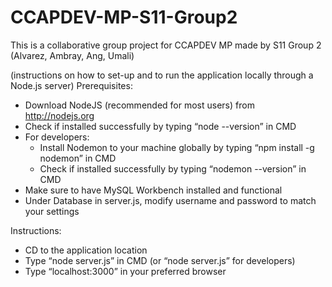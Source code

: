 # CCAPDEV-MP-S11-Group2
This is a collaborative group project for CCAPDEV MP made by S11 Group 2 (Alvarez, Ambray, Ang, Umali)

(instructions on how to set-up and to run the application locally through a Node.js server)
Prerequisites:
- Download NodeJS (recommended for most users) from http://nodejs.org
- Check if installed successfully by typing “node --version” in CMD
- For developers:
    - Install Nodemon to your machine globally by typing “npm install -g nodemon” in CMD
    - Check if installed successfully by typing “nodemon --version” in CMD
- Make sure to have MySQL Workbench installed and functional
- Under Database in server.js, modify username and password to match your settings

Instructions:
- CD to the application location
- Type “node server.js” in CMD (or “node server.js” for developers)
- Type “localhost:3000” in your preferred browser